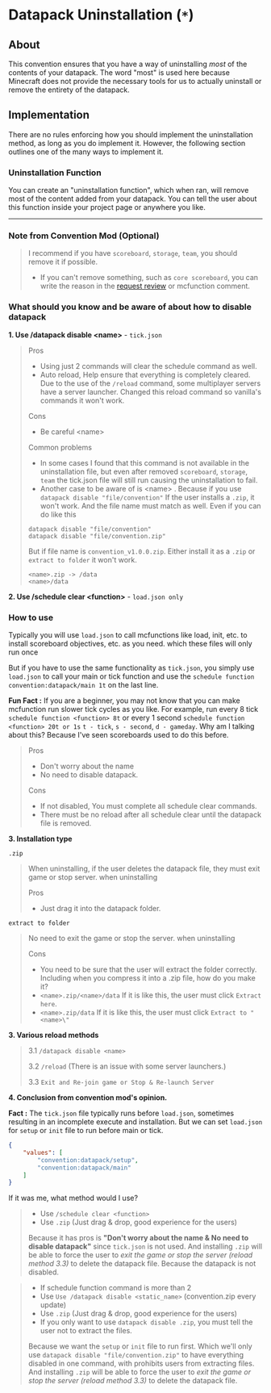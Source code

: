 # Datapack Uninstallation (`*`)

## About

This convention ensures that you have a way of uninstalling *most* of the contents of your datapack. The word "most" is used here because Minecraft does not provide the necessary tools for us to actually uninstall or remove the entirety of the datapack.

## Implementation

There are no rules enforcing how you should implement the uninstallation method, as long as you do implement it. However, the following section outlines one of the many ways to implement it.

### Uninstallation Function

You can create an "uninstallation function", which when ran, will remove most of the content added from your datapack. You can tell the user about this function inside your project page or anywhere you like.

--------------------

### **Note from Convention Mod (Optional)**
> I recommend if you have `scoreboard`, `storage`, `team`, you should remove it if possible.  
> - If you can't remove something, such as `core scoreboard`, you can write the reason in the [request review](https://github.com/mc-datapacks/review-tracker/issues) or mcfunction comment.

###  **What should you know and be aware of about how to disable datapack**
**1. Use /datapack disable \<name>** - `tick.json`
> Pros
> - Using just 2 commands will clear the schedule command as well. 
> - Auto reload, Help ensure that everything is completely cleared. Due to the use of the `/reload` command, some multiplayer servers have a server launcher. Changed this reload command so vanilla's commands it won't work.
>
> Cons
> - Be careful \<name>
>
> Common problems
> - In some cases I found that this command is not available in the uninstallation file, but even after removed `scoreboard`, `storage`, `team` the tick.json file will still run causing the uninstallation to fail.
> - Another case to be aware of is \<name> . Because if you use `datapack disable "file/convention"`
If the user installs a `.zip`, it won't work. And the file name must match as well.
Even if you can do like this
> ```mcfunction
> datapack disable "file/convention"
> datapack disable "file/convention.zip"
>```
> But if file name is `convention_v1.0.0.zip`.
Either install it as a `.zip` or `extract to folder` it won't work.
>```
> <name>.zip -> /data
> <name>/data
>```

**2. Use /schedule clear \<function>** - `load.json only`
### **How to use**
Typically you will use `load.json` to call mcfunctions like load, init, etc. to install scoreboard objectives, etc. as you need. which these files will only run once

But if you have to use the same functionality as `tick.json`, you simply use `load.json` to call your main or tick function and use the `schedule function convention:datapack/main 1t` on the last line.

**Fun Fact :** If you are a beginner, you may not know that you can make mcfunction run slower tick cycles as you like.
For example, run every 8 tick `schedule function <function> 8t` or every 1 second `schedule function <function> 20t or 1s` `t - tick`, `s - second`, `d - gameday`. Why am I talking about this? Because I've seen scoreboards used to do this before.

> Pros
> - Don't worry about the name 
> - No need to disable datapack.
>
> Cons
> - If not disabled, You must complete all schedule clear commands.
> - There must be no reload after all schedule clear until the datapack file is removed.

**3. Installation type**

`.zip`
> When uninstalling, if the user deletes the datapack file, they must exit game or stop server. when uninstalling 
>
> Pros
> - Just drag it into the datapack folder. 

`extract to folder`
> No need to exit the game or stop the server. when uninstalling
>
> Cons
> - You need to be sure that the user will extract the folder correctly. Including when you compress it into a .zip file, how do you make it?
> - `<name>.zip/<name>/data`
If it is like this, the user must click `Extract here`.
> - `<name>.zip/data`
If it is like this, the user must click `Extract to "<name>\"`

**3. Various reload methods**

 > 3.1 `/datapack disable <name>`
 >
 > 3.2 `/reload` (There is an issue with some server launchers.)
 >
 > 3.3 `Exit and Re-join game or Stop & Re-launch Server`

**4. Conclusion from convention mod's opinion.**

**Fact :** The `tick.json` file typically runs before `load.json`, sometimes resulting in an incomplete execute and installation. But we can set `load.json` for `setup` or `init` file to run before main or tick.
```json
{
    "values": [
        "convention:datapack/setup",
        "convention:datapack/main"
    ]
}
```

If it was me, what method would I use? 
> - Use `/schedule clear <function>` 
> - Use `.zip` (Just drag & drop, good experience for the users)
> 
> Because it has pros is **"Don't worry about the name & No need to disable datapack"**  since `tick.json` is not used.
And installing `.zip` will be able to force the user to *exit the game or stop the server (reload method 3.3)* to delete the datapack file. Because the datapack is not disabled.

> - If schedule function command is more than 2
> - Use `Use /datapack disable <static_name>` (convention.zip every update)
> - Use `.zip` (Just drag & drop, good experience for the users)
> - If you only want to use `datapack disable .zip`, you must tell the user not to extract the files.
> 
> Because we want the `setup` or `init` file to run first.
Which we'll only use `datapack disable "file/convention.zip"` to have everything disabled in one command, with prohibits users from extracting files.
And installing `.zip` will be able to force the user to *exit the game or stop the server (reload method 3.3)* to delete the datapack file. 
